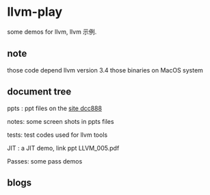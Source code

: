 # llvm-play
some demos for llvm, llvm 示例.

## note

those code depend llvm version 3.4
those binaries on MacOS system

## document tree

ppts : ppt files on the [site dcc888](https://homepages.dcc.ufmg.br/~fernando/classes/dcc888/ementa/)

notes: some screen shots in ppts files

tests: test codes used for llvm tools 

JIT  : a JIT demo, link ppt LLVM_005.pdf

Passes: some pass demos

## blogs

